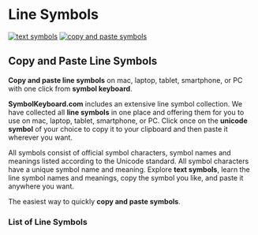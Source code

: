 # Line Symbols
[![text symbols](https://img.shields.io/badge/github-symbols-green.svg)](https://github.com/symbolkeyboard/symbols)
[![copy and paste symbols](https://img.shields.io/badge/source-symbolkeyboad.com-orange.svg)](https://symbolkeyboard.com)
## Copy and Paste Line Symbols

**Copy and paste line symbols** on mac, laptop, tablet, smartphone, or PC with one click from **symbol keyboard**.

**SymbolKeyboard.com** includes an extensive line symbol collection. We have collected all **line symbols** in one place and offering them for you to use on mac, laptop, tablet, smartphone, or PC. Click once on the **unicode symbol** of your choice to copy it to your clipboard and then paste it wherever you want.

All symbols consist of official symbol characters, symbol names and meanings listed according to the Unicode standard. All symbol characters have a unique symbol name and meaning. Explore **text symbols**, learn the line symbol names and meanings, copy the symbol you like, and paste it anywhere you want.

The easiest way to quickly **copy and paste symbols**.
### List of Line Symbols
